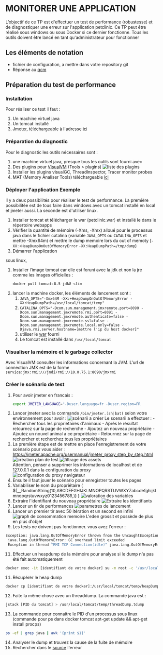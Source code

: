 # MONITORER UNE APPLICATION

L’objectif de ce TP est d'effectuer un test de performance (robustesse) et de diagnostiquer une erreur sur l'application petclinic. Ce TP peut être réalisé sous windows ou sous Docker si ce dernier fonctionne. Tous les outils doivent être lancé en tant qu'administrateur pour fonctionner


## Les éléments de notation

* fichier de configuration, a mettre dans votre repository git
* Réponse au [qcm](https://docs.google.com/forms/d/11AR2u_pmATVlzOvOcdh_lP7Yx-S0ORKtD9p21kLYIJQ)

## Préparation du test de performance
### Installation

Pour réaliser ce test il faut :
1. Un machine virtuel java
2. Un tomcat installé
3. Jmeter, téléchargeable à l'adresse [ici](http://jmeter.apache.org/download_jmeter.cgi)

### Préparation du diagnostic

Pour le diagnostic les outils nécessaires sont :

1. une machine virtuel java, presque tous les outils sont fourni avec
2. Des plugins pour [VisualVM](https://visualvm.github.io/download.html) (Tools > plugins)
    ![liste des plugins](./image2017-10-8%2010_51_41.png)
3. Installer les plugins visualGC, ThreadInspector, Tracer monitor probes
4. MAT (Memory Analiser Tools) téléchargeable [ici](http://www.eclipse.org/mat/downloads.php)

### Déployer l'application Exemple

Il y a deux possibilités pour réaliser le test de performance. La première possibilitée est de tous faire dans windows avec un tomcat installé en local et jmeter aussi. La seconde est d'utiliser linux.

1. Installer tomcat et télécharger le war (petclinic.war) et installé le dans le répertoire webapps
2. Vérifier la quantité de mémoire (-Xms, -Xmx) alloué pour le processus java dans le fichier catalina (variable `JAVA_OPTS` ou `CATALINA_OPTS` et mettre -Xmx64m) et mettre le dump memoire lors du out of memoty (`-XX:+HeapDumpOnOutOfMemoryError` `-XX:HeapDumpPath=/tmp/dump`)
3. Démarrer l'application

sous linux,

1. Installer l'image tomcat car elle est foruni avec la jdk et non la jre comme les images officielles :
   ```bash
   docker pull tomcat:8.5-jdk8-slim
   ```
2. lancer la machine docker, les éléments de lancement sont :
   1. `JAVA_OPTS="-Xmx64M -XX:+HeapDumpOnOutOfMemoryError -XX:HeapDumpPath=/usr/local/tomcat/temp"`
   2. `CATALINA_OPTS="-Dcom.sun.management.jmxremote.port=8090 -Dcom.sun.management.jmxremote.rmi.port=8091 -Dcom.sun.management.jmxremote.authenticate=false -Dcom.sun.management.jmxremote.ssl=false -Dcom.sun.management.jmxremote.local.only=false -Djava.rmi.server.hostname=[mettre l'ip du host docker]"`
   3. utiliser le [war](https://github.com/diogene/Infrastructure-de-production/blob/master/tps/TP4/petclinic.war) fourni
   4. Le tomcat est installé dans `/usr/local/tomcat`

### Visualiser la mémoire et le garbage collector

Avec VisualVM consulter les informations concernant la JVM. L'url de connection JMX est de la forme `service:jmx:rmi:///jndi/rmi://10.0.75.1:8090/jmxrmi`

### Créer le scénario de test
1. Pour avoir jmeter en francais :
   ```bash
   export JMETER_LANGUAGE="-Duser.language=fr -Duser.region=FR
   ```
2. Lancer jmeter avec la commande `/bin/jmeter.(sh|bat)` selon votre environnement pour avoir :
   ![scénarii a créer](./image2017-10-8%2015_4_42.png)
    Le scenarii a effectuer :
        - Rechercher tous les propriétaires d'animaux
        - Après le résultat retournez sur la page de recherche
        - Ajoutez un nouveau propriétaire
        - Ajoutez un nouvel animal a ce propriétaire
        - Retournez sur la page de rechercher et recherchez tous les propriétaires
3. La première étape est de mettre en place l'enregistrement de votre scénario
pour vous aider : https://jmeter.apache.org/usermanual/jmeter_proxy_step_by_step.html
   ![création plan de test](./image2019-10-8_16-7-41.png)
   ![filtrage des assets](./image2019-10-8_16-8-20.png)  
   Attention, penser a supprimer les informations de localhost et de 127.0.0.1 dans la configuration du proxy
   ![configuration du proxy navigateur](./image2018-10-9%2016_54_26.png)  
4. Ensuite il faut jouer le scénario pour enregistrer toutes les pages
5. Variabiliser le nom du propriétaire ( ${__RandomString(10,ABCDEFGHIJKLMNOPQRSTUVWXYZabcdefghijklmnopqrstuvwxyz0123456789,)} )
   ![valoration des variables](./image2017-10-8%2015_5_36.png)
6. Extraire l'identifiant du nouveau propriétaire
   ![ Extraire les identifiants](./image2017-10-8%2015_13_40.png)
7. Lancer un tir de performances
   ![parametres de lancement](./paramLancement.png)
8. Lancer un premier tir avec 50 itération et un second en infini
   ![graph de consommation memoire](./eden.png)
   L'eden grossit et possède de plus en plus d'objet
9.  Les tests ne doivent pas fonctionner. vous avez l'erreur :
   ```bash
   Exception: java.lang.OutOfMemoryError thrown from the UncaughtExceptionHandler in thread "RMI TCP Connection(idle)"
    java.lang.OutOfMemoryError: GC overhead limit exceeded
    Exception in thread "RMI TCP Connection(idle)" java.lang.OutOfMemoryError: GC overhead limit exceeded
   ```
11. Effectuer un heapdump de la mémoire pour analyse si le dump n'a pas été fait automatiquement
   ```bash
   docker exec -it [identifiant de votre docker] su -m root -c '/usr/local/openjdk-8/bin/jmap -dump:format=b,file=/usr/local/tomcat/temp/heapDump.hprof 1'
   ```
11. Récupérer le heap dump
   ```bash
   docker cp [identifiant de votre docker]:/usr/local/tomcat/temp/heapDump.hprof .
   ```
12. Faite la même chose avec un threaddump. La commande java est :
   ```bash
   jstack [PID du tomcat] > /usr/local/tomcat/temp/threadDump.tdump
   ```
13. La commande pour connaitre le PID d'un processus sous linux (commande pour ps dans docker tomcat apt-get update && apt-get install procps)
   ```bash
   ps -ef | grep java | awk '{print $1}'
   ```
14. Analyser le dump et trouvez la cause de la fuite de mémoire
15. Rechercher dans le [source](./spring-framework-petclinic-master.7z) l'erreur
